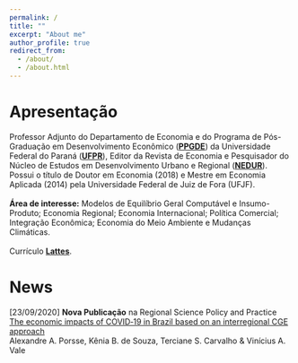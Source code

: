 ```yaml
---
permalink: /
title: ""
excerpt: "About me"
author_profile: true
redirect_from: 
  - /about/
  - /about.html
---
```


# Apresentação

Professor Adjunto do Departamento de Economia e do Programa de Pós-Graduação em Desenvolvimento Econômico ([**PPGDE**](http://www.prppg.ufpr.br/site/ppgde/en/)) da Universidade Federal do Paraná ([**UFPR**](https://www.ufpr.br/portalufpr/)), Editor da Revista de Economia e Pesquisador do Núcleo de Estudos em Desenvolvimento Urbano e Regional ([**NEDUR**](http://www.nedur.ufpr.br/portal/)). Possui o título de Doutor em Economia (2018) e Mestre em Economia Aplicada (2014) pela Universidade Federal de Juiz de Fora (UFJF).\
\
**Área de interesse:** Modelos de Equilíbrio Geral Computável e Insumo-Produto; Economia Regional; Economia Internacional; Política Comercial; Integração Econômica; Economia do Meio Ambiente e Mudanças Climáticas.\
\
Currículo [**Lattes**](http://lattes.cnpq.br/3023506645752042).

# News

[23/09/2020] **Nova Publicação** na Regional Science Policy and Practice\
[The economic impacts of COVID‐19 in Brazil based on an interregional CGE approach](https://doi.org/10.1111/rsp3.12354)\
Alexandre A. Porsse, Kênia B. de Souza, Terciane S. Carvalho & Vinícius A. Vale
